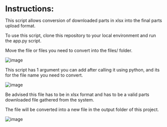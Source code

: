 <span style="font-size: 25px">**Instructions:**</span>

This script allows conversion of downloaded parts in xlsx into the final parts upload format.

To use this script, clone this repository to your local environment and run the app.py script.

Move the file or files you need to convert into the files/ folder.

![image](https://github.com/Mrgoodkato/parts_parser/assets/81311715/c6b167ac-14b8-4a09-b900-07223d0f21e0)

This script has 1 argument you can add after calling it using python, and its for the file name you need to convert.

![image](https://github.com/Mrgoodkato/parts_parser/assets/81311715/d9821af4-4b84-400a-8ef3-774d72d9dc22)

Be advised this file has to be in xlsx format and has to be a valid parts downloaded file gathered from the system.

The file will be converted into a new file in the output folder of this project.

![image](https://github.com/Mrgoodkato/parts_parser/assets/81311715/5a74c136-ffcb-4140-a965-d4475f5a8ac4)
